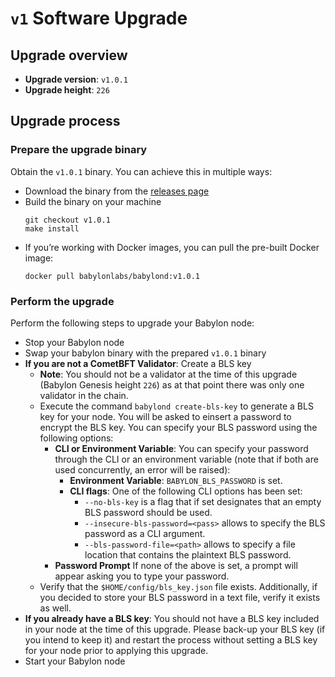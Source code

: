 # `v1` Software Upgrade

## Upgrade overview

- **Upgrade version**: `v1.0.1`
- **Upgrade height**: `226`

## Upgrade process

### Prepare the upgrade binary

Obtain the `v1.0.1` binary. You can achieve this in multiple ways:
  - Download the binary from the [releases
    page](https://github.com/babylonlabs-io/babylon/releases/tag/v1.0.1)
  - Build the binary on your machine
    ```shell
    git checkout v1.0.1
    make install
    ```
  - If you’re working with Docker images, you can pull the pre-built Docker image:
    ```shell
    docker pull babylonlabs/babylond:v1.0.1
    ```

### Perform the upgrade

Perform the following steps to upgrade your Babylon node:
* Stop your Babylon node
* Swap your babylon binary with the prepared `v1.0.1` binary
* **If you are not a CometBFT Validator**: Create a BLS key
  * **Note**: You should not be a validator at the time of this upgrade
    (Babylon Genesis height `226`) as at that point there was only one
    validator in the chain.
  * Execute the command `babylond create-bls-key` to generate a BLS key for your
    node. You will be asked to einsert a password to encrypt the BLS key.
    You can specify your BLS password using the following options:
    * **CLI or Environment Variable**: You can specify your password through the
      CLI or an environment variable (note that if both are used concurrently, an
      error will be raised):
      * **Environment Variable**: `BABYLON_BLS_PASSWORD` is set.
      * **CLI flags**: One of the following CLI options has been set:
        * `--no-bls-key` is a flag that if set designates that an empty BLS
          password should be used.
        * `--insecure-bls-password=<pass>` allows to specify the BLS password
          as a CLI argument.
        * `--bls-password-file=<path>` allows to specify a file location that
          contains the plaintext BLS password.
    * **Password Prompt**
      If none of the above is set, a prompt will appear asking you to type your
      password.
  * Verify that the `$HOME/config/bls_key.json` file exists. Additionally,
    if you decided to store your BLS password in a text file, verify it exists
    as well.
* **If you already have a BLS key**: You should not have a BLS key included in
  your node at the time of this upgrade. Please back-up your BLS key (if you
  intend to keep it) and restart the process without setting a BLS key for your
  node prior to applying this upgrade.
* Start your Babylon node
